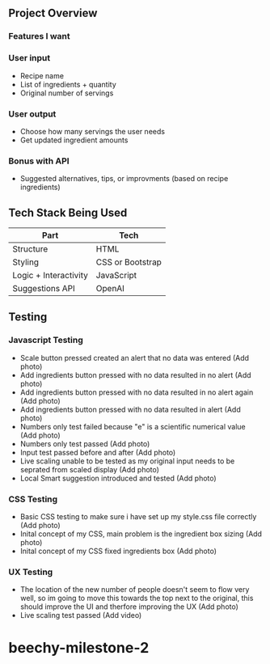 ## Project Overview
  ### Features I want
  ### User input
  * Recipe name
  * List of ingredients + quantity
  * Original number of servings
  ### User output
  * Choose how many servings the user needs
  * Get updated ingredient amounts
  ### Bonus with API
  * Suggested alternatives, tips, or improvments (based on recipe ingredients)

## Tech Stack Being Used
  | Part                  | Tech                           |
| --------------------- | ------------------------------ |
| Structure             | HTML                           |
| Styling               | CSS or Bootstrap               |
| Logic + Interactivity | JavaScript                     |
| Suggestions API       | OpenAI |

## Testing
  ### Javascript Testing
  * Scale button pressed created an alert that no data was entered (Add photo)
  * Add ingredients button pressed with no data resulted in no alert (Add photo)
  * Add ingredients button pressed with no data resulted in no alert again (Add photo)
  * Add ingredients button pressed with no data resulted in alert (Add photo)
  * Numbers only test failed because "e" is a scientific numerical value (Add photo)
  * Numbers only test passed (Add photo)
  * Input test passed before and after (Add photo)
  * Live scaling unable to be tested as my original input needs to be seprated from scaled display (Add photo)
  * Local Smart suggestion introduced and tested (Add photo)
  
  ### CSS Testing
  * Basic CSS testing to make sure i have set up my style.css file correctly (Add photo)
  * Inital concept of my CSS, main problem is the ingredient box sizing (Add photo)
  * Inital concept of my CSS fixed ingredients box (Add photo)

  ### UX Testing
  * The location of the new number of people doesn't seem to flow very well, so im going to move this towards the top next to the original, this should improve the UI and therfore improving the UX (Add photo)
  * Live scaling test passed (Add video)
# beechy-milestone-2